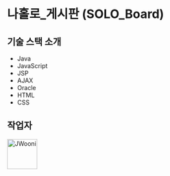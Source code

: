# 나홀로_게시판 (SOLO_Board)

## 기술 스택 소개
- Java
- JavaScript
- JSP
- AJAX
- Oracle
- HTML
- CSS

## 작업자
<a href="https://github.com/JWooni">
    <img src="https://avatars2.githubusercontent.com/u/45754698?s=460&u=d13cb5f5bb10c17defdc1e1f97d341949cc8af6d&v=4" title="JWooni" width="70" height="70">
</a>

